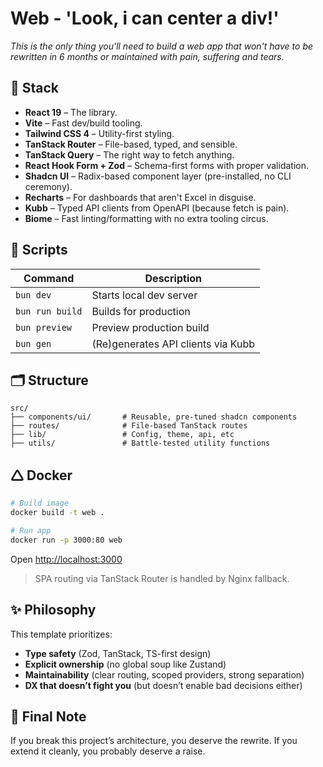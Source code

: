 # Web - 'Look, i can center a div!'

*This is the only thing you'll need to build a web app that won't have to be rewritten in 6 months or maintained with pain, suffering and tears.*

## 📁 Stack

* **React 19** – The library.
* **Vite** – Fast dev/build tooling.
* **Tailwind CSS 4** – Utility-first styling.
* **TanStack Router** – File-based, typed, and sensible.
* **TanStack Query** – The right way to fetch anything.
* **React Hook Form + Zod** – Schema-first forms with proper validation.
* **Shadcn UI** – Radix-based component layer (pre-installed, no CLI ceremony).
* **Recharts** – For dashboards that aren't Excel in disguise.
* **Kubb** – Typed API clients from OpenAPI (because fetch is pain).
* **Biome** – Fast linting/formatting with no extra tooling circus.

## 🚀 Scripts

| Command           | Description                        |
| ----------------- | ---------------------------------- |
| `bun dev`     | Starts local dev server            |
| `bun run build`   | Builds for production              |
| `bun preview` | Preview production build           |
| `bun gen`     | (Re)generates API clients via Kubb |

## 🗂 Structure

```
src/
├── components/ui/       # Reusable, pre-tuned shadcn components
├── routes/              # File-based TanStack routes
├── lib/                 # Config, theme, api, etc
├── utils/               # Battle-tested utility functions
```

## 🛆 Docker

```bash
# Build image
docker build -t web .

# Run app
docker run -p 3000:80 web
```

Open [http://localhost:3000](http://localhost:3000)

> SPA routing via TanStack Router is handled by Nginx fallback.

## ✨ Philosophy

This template prioritizes:

* **Type safety** (Zod, TanStack, TS-first design)
* **Explicit ownership** (no global soup like Zustand)
* **Maintainability** (clear routing, scoped providers, strong separation)
* **DX that doesn’t fight you** (but doesn’t enable bad decisions either)

## 🧠 Final Note

If you break this project’s architecture, you deserve the rewrite.
If you extend it cleanly, you probably deserve a raise.
